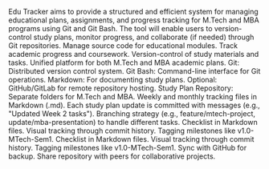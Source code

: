 Edu Tracker aims to provide a structured and efficient system for managing educational plans, assignments, and progress tracking for M.Tech and MBA 
programs using Git and Git Bash. The tool will enable users to version-control study plans, monitor progress, and collaborate (if needed) through Git repositories.
Manage source code for educational modules.
Track academic progress and coursework.
Version-control of study materials and tasks.
Unified platform for both M.Tech and MBA academic plans.
Git: Distributed version control system.
Git Bash: Command-line interface for Git operations.
Markdown: For documenting study plans.
Optional: GitHub/GitLab for remote repository hosting.
Study Plan Repository:
Separate folders for M.Tech and MBA.
Weekly and monthly tracking files in Markdown (.md).
Each study plan update is committed with messages (e.g., "Updated Week 2 tasks").
Branching strategy (e.g., feature/mtech-project, update/mba-presentation) to handle different tasks.
Checklist in Markdown files.
Visual tracking through commit history.
Tagging milestones like v1.0-MTech-Sem1.
Checklist in Markdown files.
Visual tracking through commit history.
Tagging milestones like v1.0-MTech-Sem1.
Sync with GitHub for backup.
Share repository with peers for collaborative projects.













